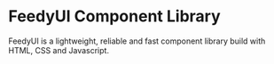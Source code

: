 # FeedyUI Component Library

FeedyUI is a lightweight, reliable and fast component library build with HTML, CSS and Javascript.
